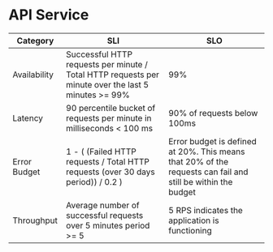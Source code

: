 # API Service

| Category     | SLI                                                                                                  | SLO                                                                                                         |
|--------------|------------------------------------------------------------------------------------------------------|-------------------------------------------------------------------------------------------------------------|
| Availability | Successful HTTP requests per minute / Total HTTP requests per minute over the last 5 minutes >= 99%  | 99%                                                                                                         |
| Latency      | 90 percentile bucket of requests per minute in milliseconds < 100 ms                                 | 90% of requests below 100ms                                                                                 |
| Error Budget | 1 - ( (Failed HTTP requests / Total HTTP requests (over 30 days period)) / 0.2 )                     | Error budget is defined at 20%. This means that 20% of the requests can fail and still be within the budget |
| Throughput   | Average number of successful requests over 5 minutes period >= 5                                     | 5 RPS indicates the application is functioning                                                              |
